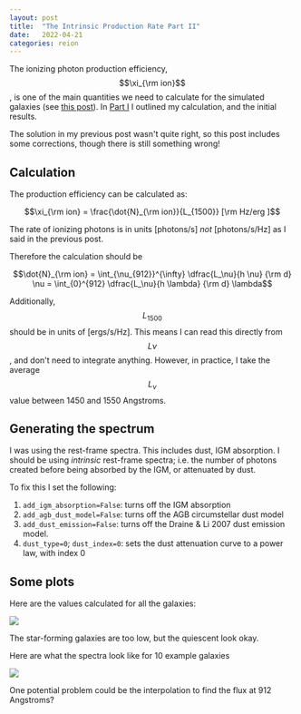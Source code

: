 ```yaml
---
layout: post
title:  "The Intrinsic Production Rate Part II"
date:   2022-04-21
categories: reion
---
```



The ionizing photon production efficiency, $$\xi_{\rm ion}$$, is one of the main quantities we need to calculate for the simulated galaxies (see <a href="https://ndrakos.github.io/blog/reion/Reionization_Modelling/">this post</a>). In <a href=
"https://ndrakos.github.io/blog/reion/The_intrinsic_production_rate/">Part I</a> I outlined my calculation, and the initial results.

The solution in my previous post wasn't quite right, so this post includes some corrections, though there is still something wrong!

## Calculation

The production efficiency can be calculated as:

$$\xi_{\rm ion} = \frac{\dot{N}_{\rm ion}}{L_{1500}} [\rm Hz/erg ]$$

The rate of ionizing photons is in units [photons/s] *not* [photons/s/Hz] as I said in the previous post.

Therefore the calculation should be

$$\dot{N}_{\rm ion} = \int_{\nu_{912}}^{\infty} \dfrac{L_\nu}{h \nu}  {\rm d} \nu = \int_{0}^{912} \dfrac{L_\nu}{h \lambda} {\rm d} \lambda$$


Additionally, $$L_{1500}$$ should be in units of [ergs/s/Hz]. This means I can read this directly from $$L{\nu}$$, and don't need to integrate anything. However, in practice, I take the average $$L_\nu$$ value between 1450 and 1550 Angstroms.


## Generating the spectrum

I was using the rest-frame spectra. This includes dust, IGM absorption. I should be using *intrinsic* rest-frame spectra; i.e. the number of photons created before being absorbed by the IGM, or attenuated by dust.

To fix this I set the following:

1. <code>add_igm_absorption=False</code>: turns off the IGM absorption
2. <code>add_agb_dust_model=False</code>: turns off the AGB circumstellar dust model
3. <code>add_dust_emission=False</code>: turns off the Draine & Li 2007 dust emission model.
4. <code>dust_type=0</code>; <code>dust_index=0</code>: sets the dust attenuation curve to a power law, with index 0


## Some plots

Here are the values calculated for all the galaxies:

<img src="{{ site.baseurl }}/assets/plots/20220421_xi_ion_scatter.png">

The star-forming galaxies are too low, but the quiescent look okay.

Here are what the spectra look like for 10 example galaxies

<img src="{{ site.baseurl }}/assets/plots/20220421_Example_Spectra.png">

One potential problem could be the interpolation to find the flux at 912 Angstroms?
